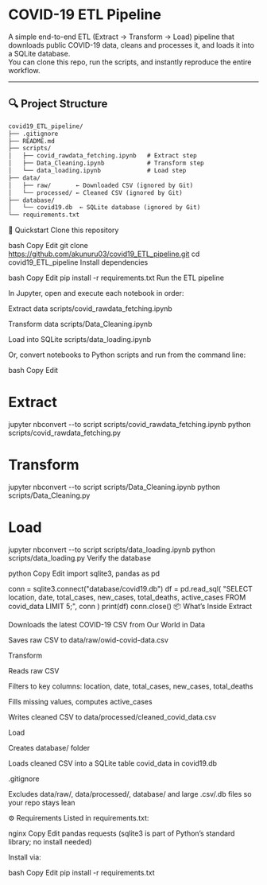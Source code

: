# COVID-19 ETL Pipeline

A simple end-to-end ETL (Extract → Transform → Load) pipeline that downloads public COVID-19 data, cleans and processes it, and loads it into a SQLite database.  
You can clone this repo, run the scripts, and instantly reproduce the entire workflow.

---

## 🔍 Project Structure

```txt
covid19_ETL_pipeline/
├── .gitignore
├── README.md
├── scripts/
│   ├── covid_rawdata_fetching.ipynb   # Extract step
│   ├── Data_Cleaning.ipynb            # Transform step
│   └── data_loading.ipynb             # Load step
├── data/
│   ├── raw/       ← Downloaded CSV (ignored by Git)
│   └── processed/ ← Cleaned CSV (ignored by Git)
├── database/
│   └── covid19.db  ← SQLite database (ignored by Git)
└── requirements.txt
```

🚀 Quickstart
Clone this repository

bash
Copy
Edit
git clone https://github.com/akunuru03/covid19_ETL_pipeline.git
cd covid19_ETL_pipeline
Install dependencies

bash
Copy
Edit
pip install -r requirements.txt
Run the ETL pipeline

In Jupyter, open and execute each notebook in order:

Extract data
scripts/covid_rawdata_fetching.ipynb

Transform data
scripts/Data_Cleaning.ipynb

Load into SQLite
scripts/data_loading.ipynb

Or, convert notebooks to Python scripts and run from the command line:

bash
Copy
Edit
# Extract
jupyter nbconvert --to script scripts/covid_rawdata_fetching.ipynb
python scripts/covid_rawdata_fetching.py

# Transform
jupyter nbconvert --to script scripts/Data_Cleaning.ipynb
python scripts/Data_Cleaning.py

# Load
jupyter nbconvert --to script scripts/data_loading.ipynb
python scripts/data_loading.py
Verify the database

python
Copy
Edit
import sqlite3, pandas as pd

conn = sqlite3.connect("database/covid19.db")
df = pd.read_sql(
    "SELECT location, date, total_cases, new_cases, total_deaths, active_cases FROM covid_data LIMIT 5;",
    conn
)
print(df)
conn.close()
📦 What’s Inside
Extract

Downloads the latest COVID-19 CSV from Our World in Data

Saves raw CSV to data/raw/owid-covid-data.csv

Transform

Reads raw CSV

Filters to key columns: location, date, total_cases, new_cases, total_deaths

Fills missing values, computes active_cases

Writes cleaned CSV to data/processed/cleaned_covid_data.csv

Load

Creates database/ folder

Loads cleaned CSV into a SQLite table covid_data in covid19.db

.gitignore

Excludes data/raw/, data/processed/, database/ and large .csv/.db files so your repo stays lean

⚙️ Requirements
Listed in requirements.txt:

nginx
Copy
Edit
pandas
requests
(sqlite3 is part of Python’s standard library; no install needed)

Install via:

bash
Copy
Edit
pip install -r requirements.txt

